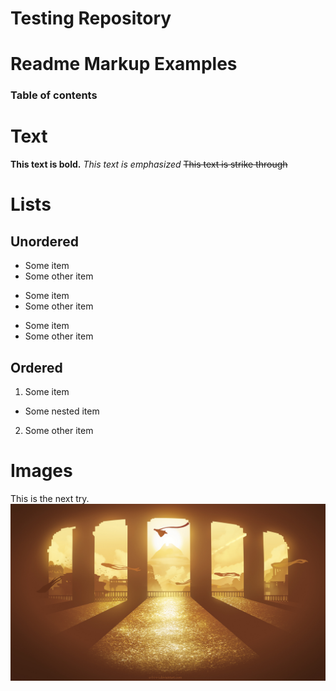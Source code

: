 # Testing Repository

# Readme Markup Examples

### Table of contents

# Text
**This text is bold.**
*This text is emphasized*
~~This text is strike through~~

# Lists
## Unordered
* Some item
* Some other item

+ Some item
+ Some other item

- Some item
- Some other item

## Ordered
1. Some item
  * Some nested item
2. Some other item

# Images
This is the next try.
![Temple](https://github.com/hristodobrev/TestingRepository/blob/master/test.jpg)
